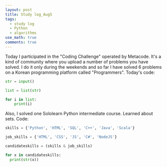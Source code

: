```yaml
---
layout: post
title: Study log_Aug5
tags:
  - study log
  - Python
  - algorithms
use_math: true
comments: true
---
```



Today I participated in the "Coding Challenge" operated by Metacode. It's a kind of community where you upload a number of problems you have solved. 
I do it only during the weekends and so far I have solved 6 problems on a Korean programming platform called "Programmers".
Today's code:
```python
str = input()

list = list(str)

for i in list:
    print(i)
```
Also, I solved one Sololearn Python intermediate course. 
Learned about sets. 
Code: 
```python
skills = {'Python', 'HTML', 'SQL', 'C++', 'Java', 'Scala'}

job_skills = {'HTML', 'CSS', 'JS', 'C#', 'NodeJS'}

candidateskills = (skills & job_skills)

for x in candidateskills:
  print(str(x))
```

